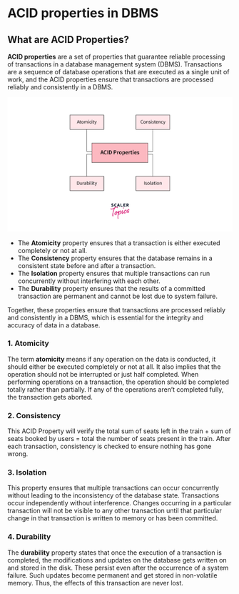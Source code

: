 # ACID properties in DBMS


## What are ACID Properties?

**ACID properties** are a set of properties that guarantee reliable processing of transactions in a database management system (DBMS). Transactions are a sequence of database operations that are executed as a single unit of work, and the ACID properties ensure that transactions are processed reliably and consistently in a DBMS.


![loading...](../../images/dbms/transaction_and_acid/ACID-Properties-in-DBMS.png)


* The **Atomicity** property ensures that a transaction is either executed completely or not at all.
* The **Consistency** property ensures that the database remains in a consistent state before and after a transaction.
* The **Isolation** property ensures that multiple transactions can run concurrently without interfering with each other.
* The **Durability** property ensures that the results of a committed transaction are permanent and cannot be lost due to system failure.


Together, these properties ensure that transactions are processed reliably and consistently in a DBMS, which is essential for the integrity and accuracy of data in a database.


### 1. Atomicity

The term **atomicity** means if any operation on the data is conducted, it should either be executed completely or not at all. It also implies that the operation should not be interrupted or just half completed. When performing operations on a transaction, the operation should be completed totally rather than partially. If any of the operations aren’t completed fully, the transaction gets aborted.



### 2. Consistency

This ACID Property will verify the total sum of seats left in the train + sum of seats booked by users = total the number of seats present in the train. After each transaction, consistency is checked to ensure nothing has gone wrong.


### 3. Isolation

This property ensures that multiple transactions can occur concurrently without leading to the inconsistency of the database state. Transactions occur independently without interference. Changes occurring in a particular transaction will not be visible to any other transaction until that particular change in that transaction is written to memory or has been committed.


### 4. Durability

The **durability** property states that once the execution of a transaction is completed, the modifications and updates on the database gets written on and stored in the disk. These persist even after the occurrence of a system failure. Such updates become permanent and get stored in non-volatile memory. Thus, the effects of this transaction are never lost.
